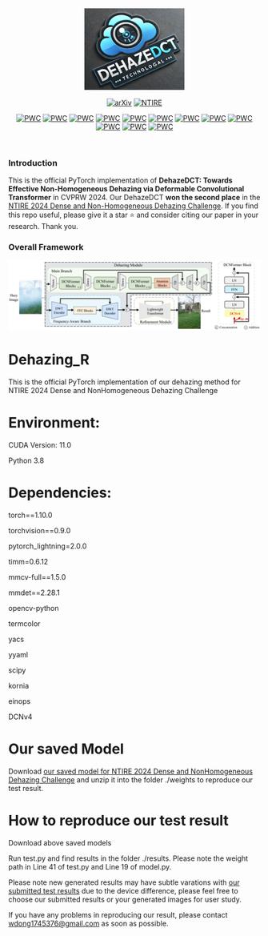&nbsp;

<div align="center">
<p align="center"> <img src="figure/logo.png" width="200px"> </p>


[![arXiv](https://img.shields.io/badge/CVPRW2024-paper-179bd3)](https://openaccess.thecvf.com/content/CVPR2024W/NTIRE/papers/Dong_DehazeDCT_Towards_Effective_Non-Homogeneous_Dehazing_via_Deformable_Convolutional_Transformer_CVPRW_2024_paper.pdf)
[![NTIRE](https://img.shields.io/badge/Second_Place_of_NTIRE_2024_Dehazing_Challenge-leaderboard_User🥈_ZXCV-179bd3)](https://codalab.lisn.upsaclay.fr/competitions/17529#results)

[![PWC](https://img.shields.io/endpoint.svg?url=https://paperswithcode.com/badge/dehazedct-towards-effective-non-homogeneous/nonhomogeneous-image-dehazing-on-dnh-haze)](https://paperswithcode.com/sota/nonhomogeneous-image-dehazing-on-dnh-haze?p=dehazedct-towards-effective-non-homogeneous)
[![PWC](https://img.shields.io/endpoint.svg?url=https://paperswithcode.com/badge/dehazedct-towards-effective-non-homogeneous/single-image-dehazing-on-dnh-haze)](https://paperswithcode.com/sota/single-image-dehazing-on-dnh-haze?p=dehazedct-towards-effective-non-homogeneous)
[![PWC](https://img.shields.io/endpoint.svg?url=https://paperswithcode.com/badge/dehazedct-towards-effective-non-homogeneous/image-dehazing-on-dnh-haze)](https://paperswithcode.com/sota/image-dehazing-on-dnh-haze?p=dehazedct-towards-effective-non-homogeneous)
[![PWC](https://img.shields.io/endpoint.svg?url=https://paperswithcode.com/badge/dehazedct-towards-effective-non-homogeneous/nonhomogeneous-image-dehazing-on-hd-nh-haze)](https://paperswithcode.com/sota/nonhomogeneous-image-dehazing-on-hd-nh-haze?p=dehazedct-towards-effective-non-homogeneous)
[![PWC](https://img.shields.io/endpoint.svg?url=https://paperswithcode.com/badge/dehazedct-towards-effective-non-homogeneous/single-image-dehazing-on-hd-nh-haze)](https://paperswithcode.com/sota/single-image-dehazing-on-hd-nh-haze?p=dehazedct-towards-effective-non-homogeneous)
[![PWC](https://img.shields.io/endpoint.svg?url=https://paperswithcode.com/badge/dehazedct-towards-effective-non-homogeneous/image-dehazing-on-hd-nh-haze)](https://paperswithcode.com/sota/image-dehazing-on-hd-nh-haze?p=dehazedct-towards-effective-non-homogeneous)
[![PWC](https://img.shields.io/endpoint.svg?url=https://paperswithcode.com/badge/dehazedct-towards-effective-non-homogeneous/nonhomogeneous-image-dehazing-on-nh-haze-2)](https://paperswithcode.com/sota/nonhomogeneous-image-dehazing-on-nh-haze-2?p=dehazedct-towards-effective-non-homogeneous)
[![PWC](https://img.shields.io/endpoint.svg?url=https://paperswithcode.com/badge/dehazedct-towards-effective-non-homogeneous/single-image-dehazing-on-nh-haze)](https://paperswithcode.com/sota/single-image-dehazing-on-nh-haze?p=dehazedct-towards-effective-non-homogeneous)
[![PWC](https://img.shields.io/endpoint.svg?url=https://paperswithcode.com/badge/dehazedct-towards-effective-non-homogeneous/nonhomogeneous-image-dehazing-on-nh-haze2)](https://paperswithcode.com/sota/nonhomogeneous-image-dehazing-on-nh-haze2?p=dehazedct-towards-effective-non-homogeneous)
[![PWC](https://img.shields.io/endpoint.svg?url=https://paperswithcode.com/badge/dehazedct-towards-effective-non-homogeneous/image-dehazing-on-nh-haze2)](https://paperswithcode.com/sota/image-dehazing-on-nh-haze2?p=dehazedct-towards-effective-non-homogeneous)
[![PWC](https://img.shields.io/endpoint.svg?url=https://paperswithcode.com/badge/dehazedct-towards-effective-non-homogeneous/single-image-dehazing-on-nh-haze2)](https://paperswithcode.com/sota/single-image-dehazing-on-nh-haze2?p=dehazedct-towards-effective-non-homogeneous)
[![PWC](https://img.shields.io/endpoint.svg?url=https://paperswithcode.com/badge/dehazedct-towards-effective-non-homogeneous/nonhomogeneous-image-dehazing-on-nh-haze)](https://paperswithcode.com/sota/nonhomogeneous-image-dehazing-on-nh-haze?p=dehazedct-towards-effective-non-homogeneous)


</div>
&nbsp;


### Introduction
This is the official PyTorch implementation of **DehazeDCT: Towards Effective Non-Homogeneous Dehazing via Deformable Convolutional Transformer** in CVPRW 2024. Our DehazeDCT **won the second place** in the [NTIRE 2024 Dense and Non-Homogeneous Dehazing Challenge]([https://codalab.lisn.upsaclay.fr/competitions/17546](https://codalab.lisn.upsaclay.fr/competitions/17529)). If you find this repo useful, please give it a star ⭐ and consider citing our paper in your research. Thank you.


### Overall Framework
![Framework](figure/framework.png)






# Dehazing_R

This is the official PyTorch implementation of our dehazing method for NTIRE 2024 Dense and NonHomogeneous Dehazing Challenge
# Environment:

CUDA Version: 11.0

Python 3.8

# Dependencies:

torch==1.10.0

torchvision==0.9.0

pytorch_lightning=2.0.0

timm=0.6.12

mmcv-full==1.5.0

mmdet==2.28.1

opencv-python 

termcolor 

yacs 

yyaml 

scipy

kornia

einops

DCNv4


# Our saved Model
Download [our saved model for NTIRE 2024 Dense and NonHomogeneous Dehazing Challenge](https://drive.google.com/file/d/17cV2VeKXp2dFfMaTwdWTdfKqWQUs7g8f/view?usp=drive_link) and unzip it into the folder ./weights to reproduce our test result.

# How to reproduce our test result
Download above saved models

Run test.py and find results in the folder ./results. Please note the weight path in Line 41 of test.py and Line 19 of model.py.

Please note new generated results may have subtle varations with [our submitted test results](https://drive.google.com/file/d/18zyWybWFRbYA4HsifToUfLqPi_CnomsU/view?usp=sharing) due to the device difference, please feel free to choose our submitted results or your generated images for user study.

If you have any problems in reproducing our result, please contact wdong1745376@gmail.com as soon as possible.






